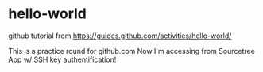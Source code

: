 # hello-world
github tutorial from https://guides.github.com/activities/hello-world/

This is a practice round for github.com
Now I'm accessing from Sourcetree App w/ SSH key authentification!
